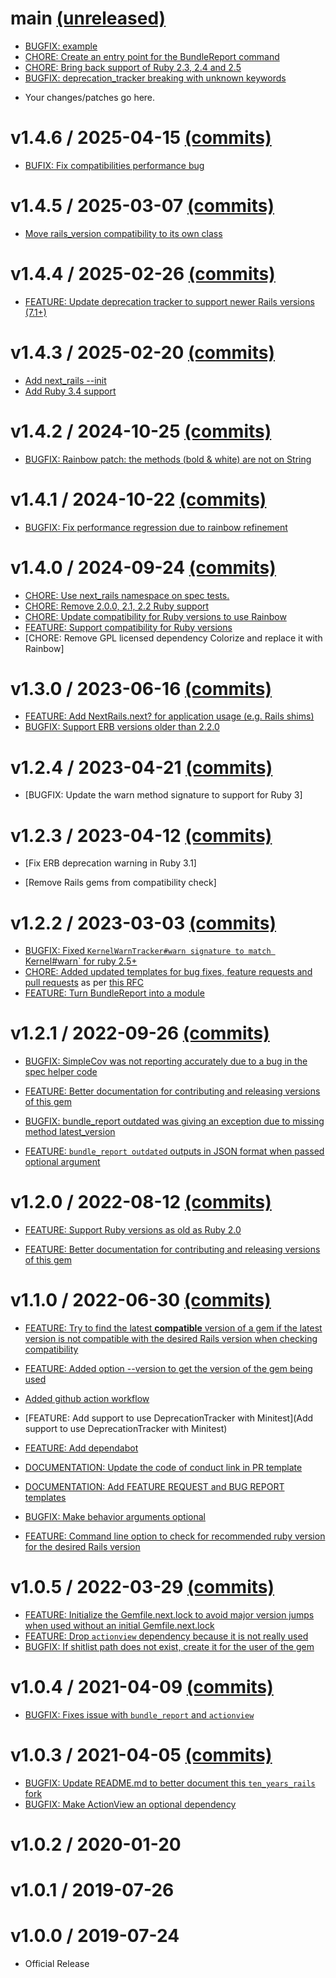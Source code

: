 # main [(unreleased)](https://github.com/fastruby/next_rails/compare/v1.4.6...main)

- [BUGFIX: example](https://github.com/fastruby/next_rails/pull/<number>)
- [CHORE: Create an entry point for the BundleReport command](https://github.com/fastruby/next_rails/pull/154)
- [CHORE: Bring back support of Ruby 2.3, 2.4 and 2.5](https://github.com/fastruby/next_rails/pull/155)
- [BUGFIX: deprecation_tracker breaking with unknown keywords](https://github.com/fastruby/next_rails/pull/158)

* Your changes/patches go here.

# v1.4.6 / 2025-04-15 [(commits)](https://github.com/fastruby/next_rails/compare/v1.4.5...v1.4.6)

- [BUFIX: Fix compatibilities performance bug](https://github.com/fastruby/next_rails/pull/150)

# v1.4.5 / 2025-03-07 [(commits)](https://github.com/fastruby/next_rails/compare/v1.4.4...v1.4.5)

- [Move rails_version compatibility to its own class](https://github.com/fastruby/next_rails/pull/137)

# v1.4.4 / 2025-02-26 [(commits)](https://github.com/fastruby/next_rails/compare/v1.4.3...v1.4.4)

- [FEATURE: Update deprecation tracker to support newer Rails versions (7.1+)](https://github.com/fastruby/next_rails/pull/142)

# v1.4.3 / 2025-02-20 [(commits)](https://github.com/fastruby/next_rails/compare/v1.4.2...v1.4.3)

- [Add next_rails --init](https://github.com/fastruby/next_rails/pull/139)
- [Add Ruby 3.4 support](https://github.com/fastruby/next_rails/pull/133)

# v1.4.2 / 2024-10-25 [(commits)](https://github.com/fastruby/next_rails/compare/v1.4.1...v1.4.2)

- [BUGFIX: Rainbow patch: the methods (bold & white) are not on String](https://github.com/fastruby/next_rails/pull/132)

# v1.4.1 / 2024-10-22 [(commits)](https://github.com/fastruby/next_rails/compare/v1.4.0...v1.4.1)

- [BUGFIX: Fix performance regression due to rainbow refinement](https://github.com/fastruby/next_rails/pull/131)

# v1.4.0 / 2024-09-24 [(commits)](https://github.com/fastruby/next_rails/compare/v1.3.0...v1.4.0)

- [CHORE: Use next_rails namespace on spec tests.](https://github.com/fastruby/next_rails/pull/117)
- [CHORE: Remove 2.0.0, 2.1, 2.2 Ruby support](https://github.com/fastruby/next_rails/pull/126)
- [CHORE: Update compatibility for Ruby versions to use Rainbow](https://github.com/fastruby/next_rails/pull/125)
- [FEATURE: Support compatibility for Ruby versions](https://github.com/fastruby/next_rails/pull/116)
- [CHORE: Remove GPL licensed dependency Colorize and replace it with Rainbow]

# v1.3.0 / 2023-06-16 [(commits)](https://github.com/fastruby/next_rails/compare/v1.2.4...v1.3.0)

- [FEATURE: Add NextRails.next? for application usage (e.g. Rails shims)](https://github.com/fastruby/next_rails/pull/97)
- [BUGFIX: Support ERB versions older than 2.2.0](https://github.com/fastruby/next_rails/pull/100)

# v1.2.4 / 2023-04-21 [(commits)](https://github.com/fastruby/next_rails/compare/v1.2.3...v1.2.4)

- [BUGFIX: Update the warn method signature to support for Ruby 3]

# v1.2.3 / 2023-04-12 [(commits)](https://github.com/fastruby/next_rails/compare/v1.2.2...v1.2.3)

- [Fix ERB deprecation warning in Ruby 3.1]

- [Remove Rails gems from compatibility check]

# v1.2.2 / 2023-03-03 [(commits)](https://github.com/fastruby/next_rails/compare/v1.2.1...v1.2.2)
* [BUGFIX: Fixed `KernelWarnTracker#warn signature to match `Kernel#warn` for ruby 2.5+](https://github.com/fastruby/next_rails/pull/82)
* [CHORE: Added updated templates for bug fixes, feature requests and pull requests](https://github.com/fastruby/next_rails/pull/64) as per [this RFC](https://github.com/fastruby/RFCs/blob/main/2021-10-13-github-templates.md)
* [FEATURE: Turn BundleReport into a module](https://github.com/fastruby/next_rails/pull/63)

# v1.2.1 / 2022-09-26 [(commits)](https://github.com/fastruby/next_rails/compare/v1.2.0...v1.2.1)

- [BUGFIX: SimpleCov was not reporting accurately due to a bug in the spec helper code](https://github.com/fastruby/next_rails/pull/66)

- [FEATURE: Better documentation for contributing and releasing versions of this gem](https://github.com/fastruby/next_rails/pull/53)

- [BUGFIX: bundle_report outdated was giving an exception due to missing method latest_version](https://github.com/fastruby/next_rails/pull/62)

- [FEATURE: `bundle_report outdated` outputs in JSON format when passed optional argument](https://github.com/fastruby/next_rails/pull/61)

# v1.2.0 / 2022-08-12 [(commits)](https://github.com/fastruby/next_rails/compare/v1.1.0...v1.2.0)

- [FEATURE: Support Ruby versions as old as Ruby 2.0](https://github.com/fastruby/next_rails/pull/54)

- [FEATURE: Better documentation for contributing and releasing versions of this gem](https://github.com/fastruby/next_rails/pull/53)

# v1.1.0 / 2022-06-30 [(commits)](https://github.com/fastruby/next_rails/compare/v1.0.5...v1.1.0)

- [FEATURE: Try to find the latest **compatible** version of a gem if the latest version is not compatible with the desired Rails version when checking compatibility](https://github.com/fastruby/next_rails/pull/49)

- [FEATURE: Added option --version to get the version of the gem being used](https://github.com/fastruby/next_rails/pull/38)

- [Added github action workflow](https://github.com/fastruby/next_rails/pull/40)

- [FEATURE: Add support to use DeprecationTracker with Minitest](Add support to use DeprecationTracker with Minitest)

- [FEATURE: Add dependabot](https://github.com/fastruby/next_rails/pull/41)

- [DOCUMENTATION: Update the code of conduct link in PR template](https://github.com/fastruby/next_rails/pull/46)

- [DOCUMENTATION: Add FEATURE REQUEST and BUG REPORT templates ](https://github.com/fastruby/next_rails/pull/48)

- [BUGFIX: Make behavior arguments optional](https://github.com/fastruby/next_rails/pull/44)

- [FEATURE: Command line option to check for recommended ruby version for the desired Rails version](https://github.com/fastruby/next_rails/pull/39)

# v1.0.5 / 2022-03-29 [(commits)](https://github.com/fastruby/next_rails/compare/v1.0.4...v1.0.5)

- [FEATURE: Initialize the Gemfile.next.lock to avoid major version jumps when used without an initial Gemfile.next.lock](https://github.com/fastruby/next_rails/pull/25)
- [FEATURE: Drop `actionview` dependency because it is not really used](https://github.com/fastruby/next_rails/pull/26)
- [BUGFIX: If shitlist path does not exist, create it for the user of the gem](https://github.com/fastruby/next_rails/pull/37)

# v1.0.4 / 2021-04-09 [(commits)](https://github.com/fastruby/next_rails/compare/v1.0.3...v1.0.4)

- [BUGFIX: Fixes issue with `bundle_report` and `actionview`](https://github.com/fastruby/next_rails/pull/22)

# v1.0.3 / 2021-04-05 [(commits)](https://github.com/fastruby/next_rails/compare/v1.0.2...v1.0.3)

- [BUGFIX: Update README.md to better document this `ten_years_rails` fork](https://github.com/fastruby/next_rails/pull/11)
- [BUGFIX: Make ActionView an optional dependency](https://github.com/fastruby/next_rails/pull/6)

# v1.0.2 / 2020-01-20

# v1.0.1 / 2019-07-26

# v1.0.0 / 2019-07-24

- Official Release

